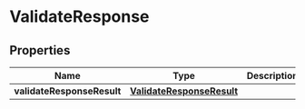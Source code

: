 # ValidateResponse

## Properties
Name | Type | Description | Notes
------------ | ------------- | ------------- | -------------
**validateResponseResult** | [**ValidateResponseResult**](ValidateResponseResult.md) |  |  [optional]
